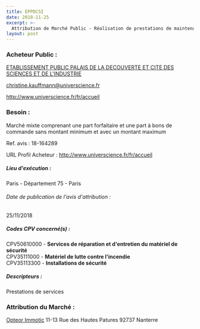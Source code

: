 ```yaml
---
title: EPPDCSI
date: 2018-11-25
excerpt: >-
  Attribution de Marché Public - Réalisation de prestations de maintenance des installations de sécurité sur les deux sites de l'Eppdcsi
layout: post
---
```


### Acheteur Public : 
<a href="/acheteur-139/siren-519587851"> ETABLISSEMENT PUBLIC PALAIS DE LA DECOUVERTE ET CITE DES SCIENCES ET DE L'INDUSTRIE</a><br/>



christine.kauffmann@universcience.fr


http://www.universcience.fr/fr/accueil
### Besoin :

Marché mixte comprenant une part forfaitaire et une part à bons de commande sans montant minimum et avec un montant maximum

Ref. avis : 18-164289

URL Profil Acheteur : http://www.universcience.fr/fr/accueil

##### Lieu d'exécution :

Paris - Département 75 - Paris

###### Date de publication de l'avis d'attribution : 
25/11/2018

##### Codes CPV concerné(s) :
CPV50610000 - **Services de réparation et d'entretien du matériel de sécurité** <br/>
CPV35111000 - **Matériel de lutte contre l'incendie** <br/>
CPV35113300 - **Installations de sécurité** <br/>

##### Descripteurs :
Prestations de services <br/>

### Attribution du Marché :
<a href="/entreprise-572/siren-552008914"> Opteor Immotic</a>    11-13 Rue des Hautes Patures 92737 Nanterre <br/>
